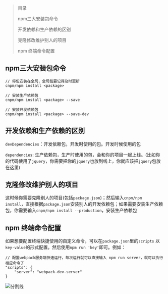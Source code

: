 > 目录
>
> npm三大安装包命令
>
> 开发依赖和生产依赖的区别
>
> 克隆修改维护别人的项目
>
> npm 终端命令配置

npm三大安装包命令
---

    // 将包安装在全局，全局包要记得及时更新
    cnpm/npm install <package>
    
    // 安装生产依赖包
    cnpm/npm install <package> --save
    
    // 安装开发依赖包
    cnpm/npm install <package> --save-dev


开发依赖和生产依赖的区别
---
`devDependencies`：开发依赖包，开发时使用的包。开发时候使用的包

`dependencies`: 生产依赖包，生产时使用的包，会和你的项目一起上线。(比如你的代码使用了`jquery`，你需要把你的`jquery`也放到线上，你就应该把`jquery`包放在这里)


克隆修改维护别人的项目
---
这时候你需要克隆别人的项目(包括`package.json`)；然后输入`cnpm/npm install`，直接根据`package.json`安装别人的开发依赖包；如果需要安装生产依赖包，你需要输入`cnpm/npm install --production`，安装生产依赖包


npm 终端命令配置
---
如果想要配置终端快捷使用的自定义命令，可以在`package.json`里的`scripts` 以 `key-value`的形式配置。然后使用`npm run 'key'`即可。例如：

    // 配置webpack服务端快速运行，每次运行就可以直接输入 npm run server，就可以执行相应命令了
    "scripts": {
        "server": "webpack-dev-server"
    }


![分割线](https://thumbnail0.baidupcs.com/thumbnail/9c0f8419c448613afe5e9ce4e03c42dd?fid=1737706044-250528-418203039170764&time=1517058000&rt=sh&sign=FDTAER-DCb740ccc5511e5e8fedcff06b081203-Qkr71fUc1rIISl3r2mSINMehzCM%3D&expires=8h&chkv=0&chkbd=0&chkpc=&dp-logid=624108863495940664&dp-callid=0&size=c710_u400&quality=100&vuk=-&ft=video)